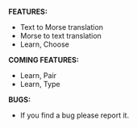**FEATURES:**
- Text to Morse translation
- Morse to text translation
- Learn, Choose


**COMING FEATURES:**
- Learn, Pair
- Learn, Type


**BUGS:**
- If you find a bug please report it.

